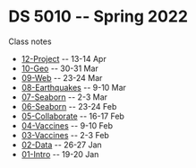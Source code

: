 # DS 5010 -- Spring 2022

Class notes

* [12-Project](12-Project.md) -- 13-14 Apr
* [10-Geo](10-Geo.md) -- 30-31 Mar
* [09-Web](09-Web.md) -- 23-24 Mar
* [08-Earthquakes](08-Earthquakes.md) -- 9-10 Mar
* [07-Seaborn](07-Seaborn.md) -- 2-3 Mar
* [06-Seaborn](06-Seaborn.md) -- 23-24 Feb
* [05-Collaborate](05-Collaborate.md) -- 16-17 Feb
* [04-Vaccines](04-Vaccines.md) -- 9-10 Feb
* [03-Vaccines](03-Vaccines.md) -- 2-3 Feb
* [02-Data](02-Data.md) -- 26-27 Jan
* [01-Intro](01-Intro.md) -- 19-20 Jan

